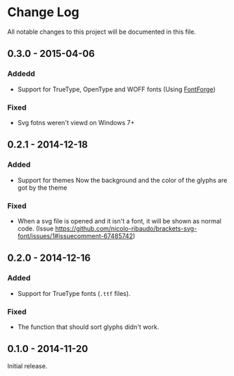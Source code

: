 # Change Log
All notable changes to this project will be documented in this file.

## 0.3.0 - 2015-04-06
### Addedd
- Support for TrueType, OpenType and WOFF fonts (Using [FontForge](http://fontforge.github.io))

### Fixed
- Svg fotns weren't viewd on Windows 7+

## 0.2.1 - 2014-12-18
### Added
 - Support for themes
   Now the background and the color of the glyphs are got by the theme

### Fixed
- When a svg file is opened and it isn't a font, it will be shown as normal code. (Issue https://github.com/nicolo-ribaudo/brackets-svg-font/issues/1#issuecomment-67485742)

## 0.2.0 - 2014-12-16
### Added
- Support for TrueType fonts (`.ttf` files).

### Fixed
- The function that should sort glyphs didn't work.


## 0.1.0 - 2014-11-20
Initial release.
